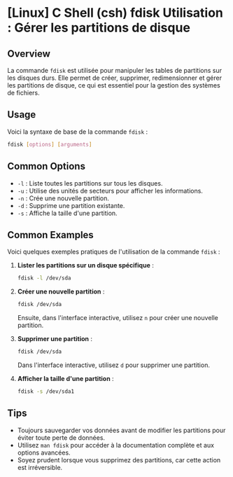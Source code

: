 # [Linux] C Shell (csh) fdisk Utilisation : Gérer les partitions de disque

## Overview
La commande `fdisk` est utilisée pour manipuler les tables de partitions sur les disques durs. Elle permet de créer, supprimer, redimensionner et gérer les partitions de disque, ce qui est essentiel pour la gestion des systèmes de fichiers.

## Usage
Voici la syntaxe de base de la commande `fdisk` :

```bash
fdisk [options] [arguments]
```

## Common Options
- `-l` : Liste toutes les partitions sur tous les disques.
- `-u` : Utilise des unités de secteurs pour afficher les informations.
- `-n` : Crée une nouvelle partition.
- `-d` : Supprime une partition existante.
- `-s` : Affiche la taille d'une partition.

## Common Examples
Voici quelques exemples pratiques de l'utilisation de la commande `fdisk` :

1. **Lister les partitions sur un disque spécifique** :
   ```bash
   fdisk -l /dev/sda
   ```

2. **Créer une nouvelle partition** :
   ```bash
   fdisk /dev/sda
   ```
   Ensuite, dans l'interface interactive, utilisez `n` pour créer une nouvelle partition.

3. **Supprimer une partition** :
   ```bash
   fdisk /dev/sda
   ```
   Dans l'interface interactive, utilisez `d` pour supprimer une partition.

4. **Afficher la taille d'une partition** :
   ```bash
   fdisk -s /dev/sda1
   ```

## Tips
- Toujours sauvegarder vos données avant de modifier les partitions pour éviter toute perte de données.
- Utilisez `man fdisk` pour accéder à la documentation complète et aux options avancées.
- Soyez prudent lorsque vous supprimez des partitions, car cette action est irréversible.